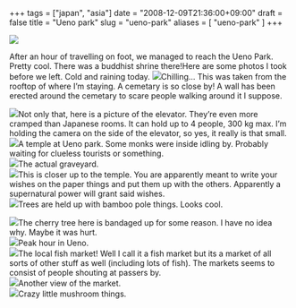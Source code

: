 +++
tags = ["japan", "asia"]
date = "2008-12-09T21:36:00+09:00"
draft = false
title = "Ueno park"
slug = "ueno-park"
aliases = [
	"ueno-park"
]
+++

![](/images/2010/10/dscf0016.jpg)

After an hour of travelling on foot, we managed to reach the Ueno Park. Pretty cool. There was a buddhist shrine there!Here are some photos I took before we left. Cold and raining today.
![](/images/2010/10/dscf0016.jpg)Chilling… This was taken from the rooftop of where I’m staying. A cemetary is so close by! A wall has been erected around the cemetary to scare people walking around it I suppose.

![](/images/2010/10/dscf0004.jpg)Not only that, here is a picture of the elevator. They’re even more cramped than Japanese rooms. It can hold up to 4 people, 300 kg max. I’m holding the camera on the side of the elevator, so yes, it really is that small.  
![](/images/2010/10/dscf0009.jpg)A temple at Ueno park. Some monks were inside idling by. Probably waiting for clueless tourists or something.  
![](/images/2010/10/dscf0013.jpg)The actual graveyard.  
![](/images/2010/10/dscf00141.jpg)This is closer up to the temple. You are apparently meant to write your wishes on the paper things and put them up with the others. Apparently a supernatural power will grant said wishes.  
![](/images/2010/10/dscf00151.jpg)Trees are held up with bamboo pole things. Looks cool.


![](/images/2010/10/dscf00163.jpg)The cherry tree here is bandaged up for some reason. I have no idea why. Maybe it was hurt.  
![](/images/2010/10/dscf0017.jpg)Peak hour in Ueno.  
![](/images/2010/10/dscf0018.jpg)The local fish market! Well I call it a fish market but its a market of all sorts of other stuff as well (including lots of fish). The markets seems to consist of people shouting at passers by.  
![](/images/2010/10/dscf00191.jpg)Another view of the market.  
![](/images/2010/10/dscf0020.jpg)Crazy little mushroom things. 
